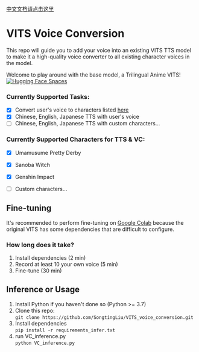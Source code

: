 [中文文档请点击这里]()
# VITS Voice Conversion
This repo will guide you to add your voice into an existing VITS TTS model
to make it a high-quality voice converter to all existing character voices in the model.  

Welcome to play around with the base model, a Trilingual Anime VITS!
[![Hugging Face Spaces](https://img.shields.io/badge/%F0%9F%A4%97%20Hugging%20Face-Spaces-blue)](https://huggingface.co/spaces/Plachta/VITS-Umamusume-voice-synthesizer)

### Currently Supported Tasks:
- [x] Convert user's voice to characters listed [here](https://github.com/SongtingLiu/VITS_voice_conversion/blob/main/configs/finetune_speaker.json)
- [x] Chinese, English, Japanese TTS with user's voice
- [ ] Chinese, English, Japanese TTS with custom characters...

### Currently Supported Characters for TTS & VC:
- [x] Umamusume Pretty Derby
- [x] Sanoba Witch
- [x] Genshin Impact
- [ ] Custom characters...




## Fine-tuning
It's recommended to perform fine-tuning on [Google Colab](https://colab.research.google.com/drive/1omMhfYKrAAQ7a6zOCsyqpla-wU-QyfZn?usp=sharing)
because the original VITS has some dependencies that are difficult to configure.

### How long does it take?
1. Install dependencies (2 min)
2. Record at least 10 your own voice (5 min)
3. Fine-tune (30 min)

## Inference or Usage

1. Install Python if you haven't done so (Python >= 3.7)
2. Clone this repo:  
`git clone https://github.com/SongtingLiu/VITS_voice_conversion.git`
3. Install dependencies  
`pip install -r requirements_infer.txt`
4. run VC_inference.py  
`python VC_inference.py`
